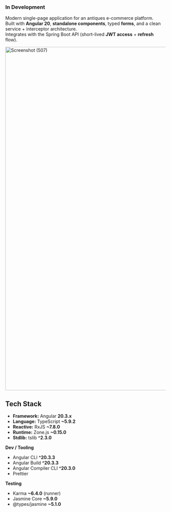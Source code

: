 ### In Development

Modern single-page application for an antiques e-commerce platform.  
Built with **Angular 20**, **standalone components**, typed **forms**, and a clean service + interceptor architecture.  
Integrates with the Spring Boot API (short-lived **JWT access** + **refresh** flow). 

<img width="1920" height="1080" alt="Screenshot (507)" src="https://github.com/user-attachments/assets/e17cf902-1791-445b-95e1-2784322ad7a6" />

## Tech Stack

- **Framework:** Angular **20.3.x**
- **Language:** TypeScript **~5.9.2**
- **Reactive:** RxJS **~7.8.0**
- **Runtime:** Zone.js **~0.15.0**
- **Stdlib:** tslib **^2.3.0**

**Dev / Tooling**
- Angular CLI **^20.3.3**
- Angular Build **^20.3.3**
- Angular Compiler CLI **^20.3.0**
- Prettier

**Testing**
- Karma **~6.4.0** (runner)
- Jasmine Core **~5.9.0**
- @types/jasmine **~5.1.0**
